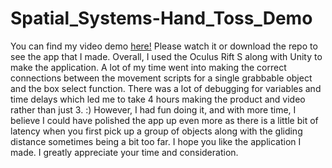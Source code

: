 # Spatial_Systems-Hand_Toss_Demo
You can find my video demo [here!](https://www.youtube.com/watch?v=qw2eZcFNOY0) Please watch it or download the repo to see the app that I made. Overall, I used the Oculus Rift S along with Unity to make the application. A lot of my time went into making the correct connections between the movement scripts for a single grabbable object and the box select function. There was a lot of debugging for variables and time delays which led me to take 4 hours making the product and video rather than just 3. :) However, I had fun doing it, and with more time, I believe I could have polished the app up even more as there is a little bit of latency when you first pick up a group of objects along with the gliding distance sometimes being a bit too far. I hope you like the application I made. I greatly appreciate your time and consideration. 
